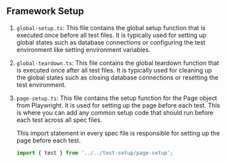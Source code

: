 ## Framework Setup

1. `global-setup.ts`: This file contains the global setup function that is executed once before all test files. It is typically used for setting up global states such as database connections or configuring the test environment like setting environment variables.

2. `global-teardown.ts`: This file contains the global teardown function that is executed once after all test files. It is typically used for cleaning up the global states such as closing database connections or resetting the test environment.

3. `page-setup.ts`: This file contains the setup function for the Page object from Playwright. It is used for setting up the page before each test. This is where you can add any common setup code that should run before each test across all spec files.

   This import statement in every spec file is responsible for setting up the page before each test.

   ```typescript
   import { test } from '../../test-setup/page-setup';
   ```
